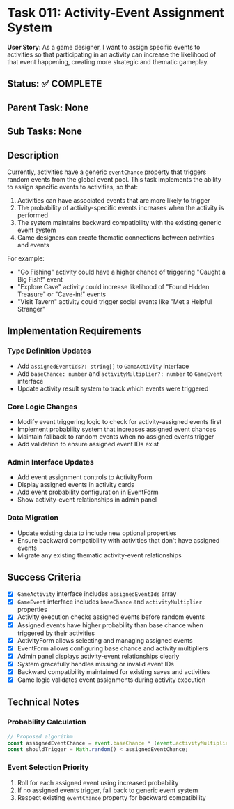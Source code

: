 # Task 011: Activity-Event Assignment System

**User Story**: As a game designer, I want to assign specific events to activities so that participating in an activity can increase the likelihood of that event happening, creating more strategic and thematic gameplay.

## Status: ✅ COMPLETE

## Parent Task: None
## Sub Tasks: None

## Description

Currently, activities have a generic `eventChance` property that triggers random events from the global event pool. This task implements the ability to assign specific events to activities, so that:

1. Activities can have associated events that are more likely to trigger
2. The probability of activity-specific events increases when the activity is performed
3. The system maintains backward compatibility with the existing generic event system
4. Game designers can create thematic connections between activities and events

For example:
- "Go Fishing" activity could have a higher chance of triggering "Caught a Big Fish!" event
- "Explore Cave" activity could increase likelihood of "Found Hidden Treasure" or "Cave-in!" events
- "Visit Tavern" activity could trigger social events like "Met a Helpful Stranger"

## Implementation Requirements

### Type Definition Updates
- Add `assignedEventIds?: string[]` to `GameActivity` interface
- Add `baseChance: number` and `activityMultiplier?: number` to `GameEvent` interface
- Update activity result system to track which events were triggered

### Core Logic Changes
- Modify event triggering logic to check for activity-assigned events first
- Implement probability system that increases assigned event chances
- Maintain fallback to random events when no assigned events trigger
- Add validation to ensure assigned event IDs exist

### Admin Interface Updates
- Add event assignment controls to ActivityForm
- Display assigned events in activity cards
- Add event probability configuration in EventForm
- Show activity-event relationships in admin panel

### Data Migration
- Update existing data to include new optional properties
- Ensure backward compatibility with activities that don't have assigned events
- Migrate any existing thematic activity-event relationships

## Success Criteria
- [x] `GameActivity` interface includes `assignedEventIds` array
- [x] `GameEvent` interface includes `baseChance` and `activityMultiplier` properties
- [x] Activity execution checks assigned events before random events
- [x] Assigned events have higher probability than base chance when triggered by their activities
- [x] ActivityForm allows selecting and managing assigned events
- [x] EventForm allows configuring base chance and activity multipliers
- [x] Admin panel displays activity-event relationships clearly
- [x] System gracefully handles missing or invalid event IDs
- [x] Backward compatibility maintained for existing saves and activities
- [x] Game logic validates event assignments during activity execution

## Technical Notes

### Probability Calculation
```typescript
// Proposed algorithm
const assignedEventChance = event.baseChance * (event.activityMultiplier || 1.0);
const shouldTrigger = Math.random() < assignedEventChance;
```

### Event Selection Priority
1. Roll for each assigned event using increased probability
2. If no assigned events trigger, fall back to generic event system
3. Respect existing `eventChance` property for backward compatibility